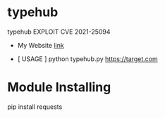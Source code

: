 # typehub
typehub EXPLOIT CVE 2021-25094

* My Website [link](https://bangexploit.my.id)

* [ USAGE ] python typehub.py https://target.com
# Module Installing

pip install requests
